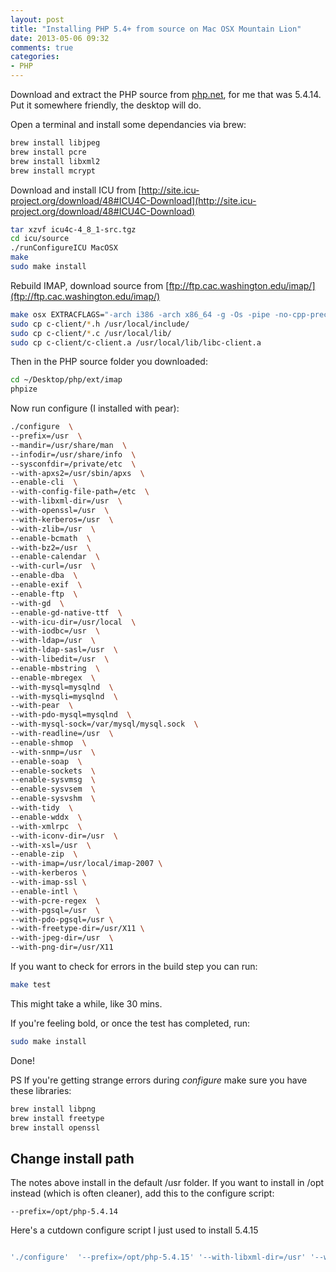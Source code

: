 ```yaml
---
layout: post
title: "Installing PHP 5.4+ from source on Mac OSX Mountain Lion"
date: 2013-05-06 09:32
comments: true
categories:
- PHP
---
```

Download and extract the PHP source from [php.net](http://php.net/downloads.php), for me that was  5.4.14. Put it somewhere friendly, the desktop will do.

Open a terminal and install some dependancies via brew:

```bash
brew install libjpeg
brew install pcre
brew install libxml2
brew install mcrypt
```

Download and install ICU from [http://site.icu-project.org/download/48#ICU4C-Download](http://site.icu-project.org/download/48#ICU4C-Download)

```bash
tar xzvf icu4c-4_8_1-src.tgz
cd icu/source
./runConfigureICU MacOSX
make
sudo make install
```

Rebuild IMAP, download source from [ftp://ftp.cac.washington.edu/imap/](ftp://ftp.cac.washington.edu/imap/)

```bash
make osx EXTRACFLAGS="-arch i386 -arch x86_64 -g -Os -pipe -no-cpp-precomp"
sudo cp c-client/*.h /usr/local/include/
sudo cp c-client/*.c /usr/local/lib/
sudo cp c-client/c-client.a /usr/local/lib/libc-client.a
```

Then in the PHP source folder you downloaded:

```bash
cd ~/Desktop/php/ext/imap
phpize
```

Now run configure (I installed with pear):

```bash
./configure  \
--prefix=/usr  \
--mandir=/usr/share/man  \
--infodir=/usr/share/info  \
--sysconfdir=/private/etc  \
--with-apxs2=/usr/sbin/apxs  \
--enable-cli  \
--with-config-file-path=/etc  \
--with-libxml-dir=/usr  \
--with-openssl=/usr  \
--with-kerberos=/usr  \
--with-zlib=/usr  \
--enable-bcmath  \
--with-bz2=/usr  \
--enable-calendar  \
--with-curl=/usr  \
--enable-dba  \
--enable-exif  \
--enable-ftp  \
--with-gd  \
--enable-gd-native-ttf  \
--with-icu-dir=/usr/local  \
--with-iodbc=/usr  \
--with-ldap=/usr  \
--with-ldap-sasl=/usr  \
--with-libedit=/usr  \
--enable-mbstring  \
--enable-mbregex  \
--with-mysql=mysqlnd  \
--with-mysqli=mysqlnd  \
--with-pear  \
--with-pdo-mysql=mysqlnd  \
--with-mysql-sock=/var/mysql/mysql.sock  \
--with-readline=/usr  \
--enable-shmop  \
--with-snmp=/usr  \
--enable-soap  \
--enable-sockets  \
--enable-sysvmsg  \
--enable-sysvsem  \
--enable-sysvshm  \
--with-tidy  \
--enable-wddx  \
--with-xmlrpc  \
--with-iconv-dir=/usr  \
--with-xsl=/usr  \
--enable-zip  \
--with-imap=/usr/local/imap-2007 \
--with-kerberos \
--with-imap-ssl \
--enable-intl \
--with-pcre-regex  \
--with-pgsql=/usr  \
--with-pdo-pgsql=/usr \
--with-freetype-dir=/usr/X11 \
--with-jpeg-dir=/usr  \
--with-png-dir=/usr/X11
```

If you want to check for errors in the build step you can run:

```bash
make test
```

This might take a while, like 30 mins.

If you're feeling bold, or once the test has completed, run:

```bash
sudo make install
```

Done!

PS If you're getting strange errors during _configure_ make sure you have these libraries:

```bash
brew install libpng
brew install freetype
brew install openssl
```

## Change install path
The notes above install in the default /usr folder. If you want to install in /opt instead (which is often cleaner), add this to the configure script:

```
--prefix=/opt/php-5.4.14
```

Here's a cutdown configure script I just used to install 5.4.15

```bash

'./configure'  '--prefix=/opt/php-5.4.15' '--with-libxml-dir=/usr' '--with-openssl=/usr' '--with-zlib=/usr' '--enable-bcmath' '--with-bz2=/usr' '--enable-calendar' '--with-curl=/usr' '--enable-dba' '--enable-exif' '--enable-ftp' '--with-gd' '--enable-gd-native-ttf' '--enable-mbstring' '--enable-mbregex' '--with-mysql=mysqlnd' '--with-mysqli=mysqlnd' '--with-pear' '--with-pdo-mysql=mysqlnd' '--with-mysql-sock=/var/mysql/mysql.sock' '--enable-sockets' '--enable-sysvmsg' '--enable-sysvsem' '--enable-sysvshm' '--with-tidy' '--with-xmlrpc' '--with-iconv-dir=/usr' '--with-xsl=/usr' '--enable-zip' '--enable-intl' '--with-pcre-regex' '--with-pgsql=/usr' '--with-pdo-pgsql=/usr' '--with-freetype-dir=/usr/X11' '--with-jpeg-dir=/usr' '--with-png-dir=/usr/X11' '--with-apxs2=/usr/sbin/apxs'
```
